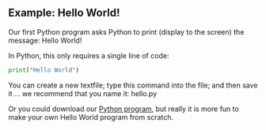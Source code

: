 ## Example: Hello World!

Our first Python program asks Python to print (display to the screen) the message:  Hello World!

In Python, this only requires a single line of code:

```python
print("Hello World")
```

You can create a new textfile; type this command into the file; and then save it ... we recommend that you name it: hello.py

Or you could download our <a download href="hello.py">Python program</a>, but really it is more fun to make your own Hello World program from scratch.
